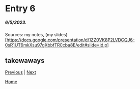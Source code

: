 # Entry 6
##### 6/5/2023. 
Sources: my notes, (my slides)[https://docs.google.com/presentation/d/1ZZ0VK8P2LVDCQJ6-0sR1UT9mkXsu97gXbbfTR0cba8E/edit#slide=id.p] 

## takewaways


[Previous](entry05.md) | [Next](entry07.md)

[Home](../README.md)
